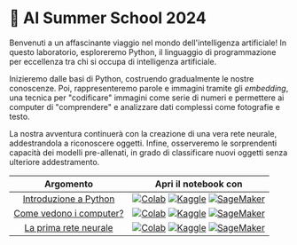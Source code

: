 # 🍨 AI Summer School 2024

Benvenuti a un affascinante viaggio nel mondo dell'intelligenza artificiale! In questo laboratorio, esploreremo Python, il linguaggio di programmazione per eccellenza tra chi si occupa di intelligenza artificiale.

Inizieremo dalle basi di Python, costruendo gradualmente le nostre conoscenze. Poi, rappresenteremo parole e immagini tramite gli *embedding*, una tecnica per "codificare" immagini come serie di numeri e permettere ai computer di "comprendere" e analizzare dati complessi come fotografie e testo.

La nostra avventura continuerà con la creazione di una vera rete neurale, addestrandola a riconoscere oggetti. Infine, osserveremo le sorprendenti capacità dei modelli pre-allenati, in grado di classificare nuovi oggetti senza ulteriore addestramento.

<div style="text-align: center;">

**Argomento** | **Apri il notebook con**
:-----: | :-------:
[Introduzione a Python](./notebooks/00-python_intro.ipynb) | [![Colab](https://colab.research.google.com/assets/colab-badge.svg)](https://colab.research.google.com/github/baggiponte/aiss-2024/blob/main/notebooks/00-python_intro.ipynb) [![Kaggle](https://kaggle.com/static/images/open-in-kaggle.svg)](https://kaggle.com/kernels/welcome?src=https://github.com/baggiponte/aiss-2024/blob/main/notebooks/00-python_intro.ipynb) [![SageMaker](https://raw.githubusercontent.com/roboflow-ai/notebooks/main/assets/badges/sage-maker.svg)](https://studiolab.sagemaker.aws/import/github/baggiponte/aiss-2024/blob/main/notebooks/00-python_intro.ipynb)
[Come vedono i computer?](./notebooks/01-exploration.ipynb) | [![Colab](https://colab.research.google.com/assets/colab-badge.svg)](https://colab.research.google.com/github/baggiponte/aiss-2024/blob/main/notebooks/01-exploration.ipynb) [![Kaggle](https://kaggle.com/static/images/open-in-kaggle.svg)](https://kaggle.com/kernels/welcome?src=https://github.com/baggiponte/aiss-2024/blob/main/notebooks/01-exploration.ipynb) [![SageMaker](https://raw.githubusercontent.com/roboflow-ai/notebooks/main/assets/badges/sage-maker.svg)](https://studiolab.sagemaker.aws/import/github/baggiponte/aiss-2024/blob/main/notebooks/01-exploration.ipynb)
[La prima rete neurale](./notebooks/02-mnist.ipynb) | [![Colab](https://colab.research.google.com/assets/colab-badge.svg)](https://colab.research.google.com/github/baggiponte/aiss-2024/blob/main/notebooks/02-mnist.ipynb) [![Kaggle](https://kaggle.com/static/images/open-in-kaggle.svg)](https://kaggle.com/kernels/welcome?src=https://github.com/baggiponte/aiss-2024/blob/main/notebooks/02-mnist.ipynb) [![SageMaker](https://raw.githubusercontent.com/roboflow-ai/notebooks/main/assets/badges/sage-maker.svg)](https://studiolab.sagemaker.aws/import/github/baggiponte/aiss-2024/blob/main/notebooks/02-mnist.ipynb)

</div>
